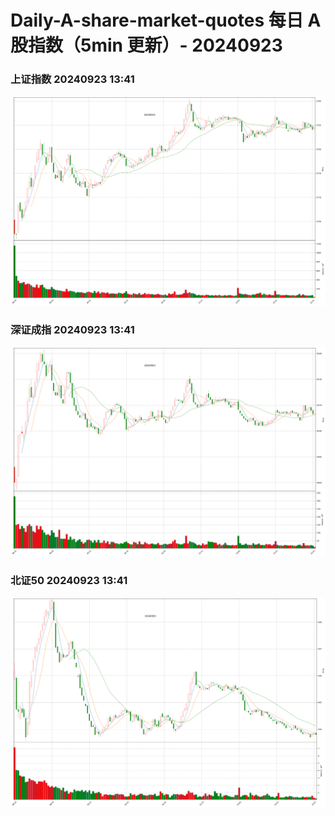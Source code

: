 
# Daily-A-share-market-quotes 每日 A 股指数（5min 更新）- 20240923

### 上证指数 20240923 13:41
![](./fig/2024/9/20240923-sh000001.png)

### 深证成指 20240923 13:41
![](./fig/2024/9/20240923-sz399001.png)

### 北证50 20240923 13:41
![](./fig/2024/9/20240923-bj899050.png)
